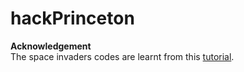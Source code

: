 hackPrinceton
=============


<b>Acknowledgement</b><br>
The space invaders codes are learnt from this <a href="http://www.codeproject.com/Articles/681130/Learn-JavaScript-Part-Space-Invaders">tutorial</a>.
